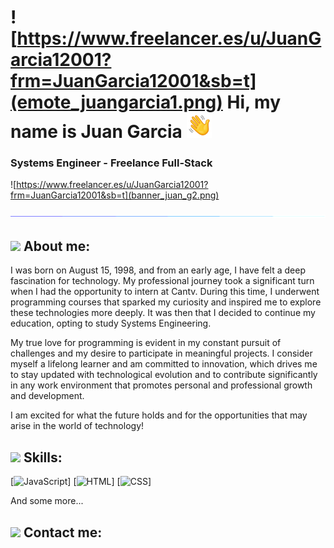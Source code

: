 # ![https://www.freelancer.es/u/JuanGarcia12001?frm=JuanGarcia12001&sb=t](emote_juangarcia1.png) Hi, my name is Juan Garcia <img src="hello.gif" width="40">

### Systems Engineer - Freelance Full-Stack

![https://www.freelancer.es/u/JuanGarcia12001?frm=JuanGarcia12001&sb=t](banner_juan_g2.png)

![Descripción opcional](line.gif)

## <img src="https://media2.giphy.com/media/QssGEmpkyEOhBCb7e1/giphy.gif?cid=ecf05e47a0n3gi1bfqntqmob8g9aid1oyj2wr3ds3mg700bl&amp;rid=giphy.gif" width="30"> About me:

I was born on August 15, 1998, and from an early age, I have felt a deep fascination for technology. My professional journey took a significant turn when I had the opportunity to intern at Cantv. During this time, I underwent programming courses that sparked my curiosity and inspired me to explore these technologies more deeply. It was then that I decided to continue my education, opting to study Systems Engineering.

My true love for programming is evident in my constant pursuit of challenges and my desire to participate in meaningful projects. I consider myself a lifelong learner and am committed to innovation, which drives me to stay updated with technological evolution and to contribute significantly in any work environment that promotes personal and professional growth and development.

I am excited for what the future holds and for the opportunities that may arise in the world of technology!

## <img src="https://media2.giphy.com/media/QssGEmpkyEOhBCb7e1/giphy.gif?cid=ecf05e47a0n3gi1bfqntqmob8g9aid1oyj2wr3ds3mg700bl&amp;rid=giphy.gif" width="30"> Skills:

[![JavaScript]()]
[![HTML]()]
[![CSS]()]
</br>

And some more...

## <img src="https://media2.giphy.com/media/QssGEmpkyEOhBCb7e1/giphy.gif?cid=ecf05e47a0n3gi1bfqntqmob8g9aid1oyj2wr3ds3mg700bl&amp;rid=giphy.gif" width="30"> Contact me: